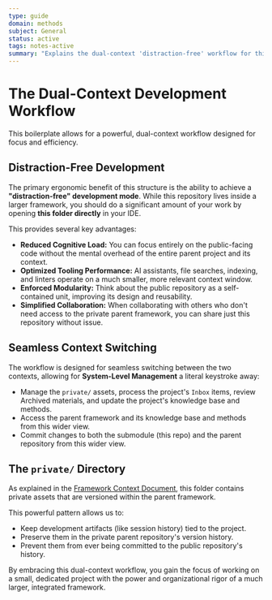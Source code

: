 ```yaml
---
type: guide
domain: methods
subject: General
status: active
tags: notes-active
summary: "Explains the dual-context 'distraction-free' workflow for this boilerplate."
---
```


# The Dual-Context Development Workflow

This boilerplate allows for a powerful, dual-context workflow designed for focus and efficiency.

## Distraction-Free Development

The primary ergonomic benefit of this structure is the ability to achieve a **"distraction-free" development mode**. While this repository lives inside a larger framework, you should do a significant amount of your work by opening **this folder directly** in your IDE.

This provides several key advantages:

-   **Reduced Cognitive Load:** You can focus entirely on the public-facing code without the mental overhead of the entire parent project and its context.
-   **Optimized Tooling Performance:** AI assistants, file searches, indexing, and linters operate on a much smaller, more relevant context window. 
-   **Enforced Modularity:** Think about the public repository as a self-contained unit, improving its design and reusability.
-   **Simplified Collaboration:** When collaborating with others who don't need access to the private parent framework, you can share just this repository without issue.

## Seamless Context Switching

The workflow is designed for seamless switching between the two contexts, allowing for **System-Level Management** a literal keystroke away:

-   Manage the `private/` assets, process the project's `Inbox` items, review Archived materials, and update the project's knowledge base and methods.
- Access the parent framework and its knowledge base and methods from this wider view.
- Commit changes to both the submodule (this repo) and the parent repository from this wider view.

## The `private/` Directory

As explained in the [Framework Context Document](docs/000-Framework-Context.md), this folder contains private assets that are versioned within the parent framework.

This powerful pattern allows us to:

-   Keep development artifacts (like session history) tied to the project.
-   Preserve them in the private parent repository's version history.
-   Prevent them from ever being committed to the public repository's history.

By embracing this dual-context workflow, you gain the focus of working on a small, dedicated project with the power and organizational rigor of a much larger, integrated framework. 
